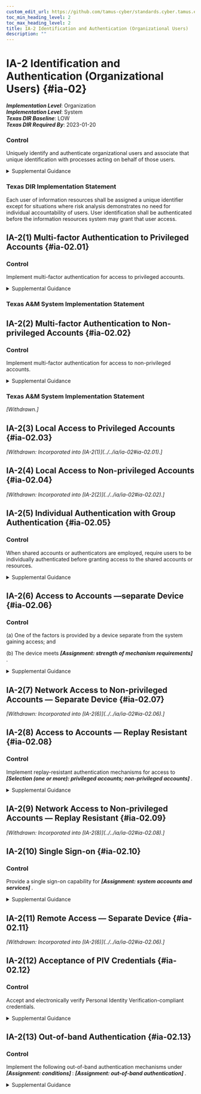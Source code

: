 ```yaml
---
custom_edit_url: https://github.com/tamus-cyber/standards.cyber.tamus.edu/tree/main/static/content/tamus.edu/TAMUS_profile.xml
toc_min_heading_level: 2
toc_max_heading_level: 2
title: IA-2 Identification and Authentication (Organizational Users)
description: ""
---
```


# IA-2 Identification and Authentication (Organizational Users) {#ia-02}

_**Implementation Level**_: Organization\
_**Implementation Level**_: System\
_**Texas DIR Baseline**_: LOW\
_**Texas DIR Required By**_: 2023-01-20

### Control

Uniquely identify and authenticate organizational users and associate that unique identification with processes acting on behalf of those users.

<details>
  <summary>Supplemental Guidance</summary>

Organizations can satisfy the identification and authentication requirements by complying with the requirements in <a xmlns="http://csrc.nist.gov/ns/oscal/1.0" href="#f16e438e-7114-4144-bfe2-2dfcad8cb2d0">HSPD 12</a> . Organizational users include employees or individuals who organizations consider to have an equivalent status to employees (e.g., contractors and guest researchers). Unique identification and authentication of users applies to all accesses other than those that are explicitly identified in <a xmlns="http://csrc.nist.gov/ns/oscal/1.0" href="#ac-14">AC-14</a> and that occur through the authorized use of group authenticators without individual authentication. Since processes execute on behalf of groups and roles, organizations may require unique identification of individuals in group accounts or for detailed accountability of individual activity.

</details>

### Texas DIR Implementation Statement

Each user of information resources shall be assigned a unique identifier except for situations where risk analysis demonstrates no need for individual accountability of users. User identification shall be authenticated before the information resources system may grant that user access.

## IA-2(1) Multi-factor Authentication to Privileged Accounts {#ia-02.01}

### Control

Implement multi-factor authentication for access to privileged accounts.

<details>
  <summary>Supplemental Guidance</summary>

Multi-factor authentication requires the use of two or more different factors to achieve authentication. The authentication factors are defined as follows: something you know (e.g., a personal identification number [PIN]), something you have (e.g., a physical authenticator such as a cryptographic private key), or something you are (e.g., a biometric). Multi-factor authentication solutions that feature physical authenticators include hardware authenticators that provide time-based or challenge-response outputs and smart cards such as the U.S. Government Personal Identity Verification (PIV) card or the Department of Defense (DoD) Common Access Card (CAC). In addition to authenticating users at the system level (i.e., at logon), organizations may employ authentication mechanisms at the application level, at their discretion, to provide increased security. Regardless of the type of access (i.e., local, network, remote), privileged accounts are authenticated using multi-factor options appropriate for the level of risk. Organizations can add additional security measures, such as additional or more rigorous authentication mechanisms, for specific types of access.

</details>

### Texas A&M System Implementation Statement

## IA-2(2) Multi-factor Authentication to Non-privileged Accounts {#ia-02.02}

### Control

Implement multi-factor authentication for access to non-privileged accounts.

<details>
  <summary>Supplemental Guidance</summary>

Multi-factor authentication requires the use of two or more different factors to achieve authentication. The authentication factors are defined as follows: something you know (e.g., a personal identification number [PIN]), something you have (e.g., a physical authenticator such as a cryptographic private key), or something you are (e.g., a biometric). Multi-factor authentication solutions that feature physical authenticators include hardware authenticators that provide time-based or challenge-response outputs and smart cards such as the U.S. Government Personal Identity Verification card or the DoD Common Access Card. In addition to authenticating users at the system level, organizations may also employ authentication mechanisms at the application level, at their discretion, to provide increased information security. Regardless of the type of access (i.e., local, network, remote), non-privileged accounts are authenticated using multi-factor options appropriate for the level of risk. Organizations can provide additional security measures, such as additional or more rigorous authentication mechanisms, for specific types of access.

</details>

### Texas A&M System Implementation Statement

<prop xmlns="http://csrc.nist.gov/ns/oscal/1.0" name="status" value="withdrawn">
                  <em>[Withdrawn.]</em>
               </prop>
            

## IA-2(3) Local Access to Privileged Accounts {#ia-02.03}

<prop xmlns="http://csrc.nist.gov/ns/oscal/1.0" name="status" value="withdrawn">
               <em>[Withdrawn: Incorporated into [IA-2(1)](../../ia/ia-02#ia-02.01).]</em>
            </prop>
            

## IA-2(4) Local Access to Non-privileged Accounts {#ia-02.04}

<prop xmlns="http://csrc.nist.gov/ns/oscal/1.0" name="status" value="withdrawn">
               <em>[Withdrawn: Incorporated into [IA-2(2)](../../ia/ia-02#ia-02.02).]</em>
            </prop>
            

## IA-2(5) Individual Authentication with Group Authentication {#ia-02.05}

### Control

When shared accounts or authenticators are employed, require users to be individually authenticated before granting access to the shared accounts or resources.

<details>
  <summary>Supplemental Guidance</summary>

Individual authentication prior to shared group authentication mitigates the risk of using group accounts or authenticators.

</details>

## IA-2(6) Access to Accounts —separate Device {#ia-02.06}

### Control

(a) One of the factors is provided by a device separate from the system gaining access; and

(b) The device meets <strong> <em>[Assignment: strength of mechanism requirements]</em> </strong>.

<details>
  <summary>Supplemental Guidance</summary>

The purpose of requiring a device that is separate from the system to which the user is attempting to gain access for one of the factors during multi-factor authentication is to reduce the likelihood of compromising authenticators or credentials stored on the system. Adversaries may be able to compromise such authenticators or credentials and subsequently impersonate authorized users. Implementing one of the factors on a separate device (e.g., a hardware token), provides a greater strength of mechanism and an increased level of assurance in the authentication process.

</details>

## IA-2(7) Network Access to Non-privileged Accounts — Separate Device {#ia-02.07}

<prop xmlns="http://csrc.nist.gov/ns/oscal/1.0" name="status" value="withdrawn">
               <em>[Withdrawn: Incorporated into [IA-2(6)](../../ia/ia-02#ia-02.06).]</em>
            </prop>
            

## IA-2(8) Access to Accounts — Replay Resistant {#ia-02.08}

### Control

Implement replay-resistant authentication mechanisms for access to <strong> <em>[Selection (one or more): privileged accounts; non-privileged accounts]</em> </strong>.

<details>
  <summary>Supplemental Guidance</summary>

Authentication processes resist replay attacks if it is impractical to achieve successful authentications by replaying previous authentication messages. Replay-resistant techniques include protocols that use nonces or challenges such as time synchronous or cryptographic authenticators.

</details>

## IA-2(9) Network Access to Non-privileged Accounts — Replay Resistant {#ia-02.09}

<prop xmlns="http://csrc.nist.gov/ns/oscal/1.0" name="status" value="withdrawn">
               <em>[Withdrawn: Incorporated into [IA-2(8)](../../ia/ia-02#ia-02.08).]</em>
            </prop>
            

## IA-2(10) Single Sign-on {#ia-02.10}

### Control

Provide a single sign-on capability for <strong> <em>[Assignment: system accounts and services]</em> </strong>.

<details>
  <summary>Supplemental Guidance</summary>

Single sign-on enables users to log in once and gain access to multiple system resources. Organizations consider the operational efficiencies provided by single sign-on capabilities with the risk introduced by allowing access to multiple systems via a single authentication event. Single sign-on can present opportunities to improve system security, for example by providing the ability to add multi-factor authentication for applications and systems (existing and new) that may not be able to natively support multi-factor authentication.

</details>

## IA-2(11) Remote Access — Separate Device {#ia-02.11}

<prop xmlns="http://csrc.nist.gov/ns/oscal/1.0" name="status" value="withdrawn">
               <em>[Withdrawn: Incorporated into [IA-2(6)](../../ia/ia-02#ia-02.06).]</em>
            </prop>
            

## IA-2(12) Acceptance of PIV Credentials {#ia-02.12}

### Control

Accept and electronically verify Personal Identity Verification-compliant credentials.

<details>
  <summary>Supplemental Guidance</summary>

Acceptance of Personal Identity Verification (PIV)-compliant credentials applies to organizations implementing logical access control and physical access control systems. PIV-compliant credentials are those credentials issued by federal agencies that conform to FIPS Publication 201 and supporting guidance documents. The adequacy and reliability of PIV card issuers are authorized using <a xmlns="http://csrc.nist.gov/ns/oscal/1.0" href="#10963761-58fc-4b20-b3d6-b44a54daba03">SP 800-79-2</a> . Acceptance of PIV-compliant credentials includes derived PIV credentials, the use of which is addressed in <a xmlns="http://csrc.nist.gov/ns/oscal/1.0" href="#e8552d48-cf41-40aa-8b06-f45f7fb4706c">SP 800-166</a> . The DOD Common Access Card (CAC) is an example of a PIV credential.

</details>

## IA-2(13) Out-of-band Authentication {#ia-02.13}

### Control

Implement the following out-of-band authentication mechanisms under <strong> <em>[Assignment: conditions]</em> </strong>: <strong> <em>[Assignment: out-of-band authentication]</em> </strong>.

<details>
  <summary>Supplemental Guidance</summary>

Out-of-band authentication refers to the use of two separate communication paths to identify and authenticate users or devices to an information system. The first path (i.e., the in-band path) is used to identify and authenticate users or devices and is generally the path through which information flows. The second path (i.e., the out-of-band path) is used to independently verify the authentication and/or requested action. For example, a user authenticates via a notebook computer to a remote server to which the user desires access and requests some action of the server via that communication path. Subsequently, the server contacts the user via the user’s cell phone to verify that the requested action originated from the user. The user may confirm the intended action to an individual on the telephone or provide an authentication code via the telephone. Out-of-band authentication can be used to mitigate actual or suspected <q xmlns="http://csrc.nist.gov/ns/oscal/1.0">man-in the-middle</q> attacks. The conditions or criteria for activation include suspicious activities, new threat indicators, elevated threat levels, or the impact or classification level of information in requested transactions.

</details>

